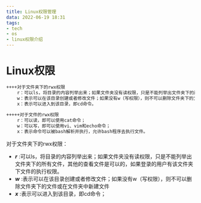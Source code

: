 ```yaml
---
title: Linux权限管理
data: 2022-06-19 18:31
tags: 
- tech
- os
- linux权限介绍
---
```

# Linux权限

```xml
++++对于文件夹下的rwx权限
	r：可以ls，将目录的内容列举出来；如果文件夹没有读权限，只是不能列举出文件夹下的所有文件，其他的查看文件是可以的，如果登录的用户有该文件夹下文件的执行权限；
	w：表示可以在该目录创建或者修改文件；如果没有w（写权限），则不可以删除文件夹下的文件或在文件夹中新建文件；
	x：表示可以进入到该目录，即cd命令。
	
+++++对于文件的rwx权限
	r：可以读，即可以使用cat命令；
	w：可以写，即可以使用vi、vim和echo命令；
	x：表示命令可以被bash解析并执行，允许bash程序去执行文件。
```

对于文件夹下的rwx权限：

+ ***r*** :可以ls，将目录的内容列举出来；如果文件夹没有读权限，只是不能列举出文件夹下的所有文件，其他的查看文件是可以的，如果登录的用户有该文件夹下文件的执行权限。
+ ***w*** :表示可以在该目录创建或者修改文件；如果没有w（写权限），则不可以删除文件夹下的文件或在文件夹中新建文件
+ ***x*** :表示可以进入到该目录，即cd命令；
